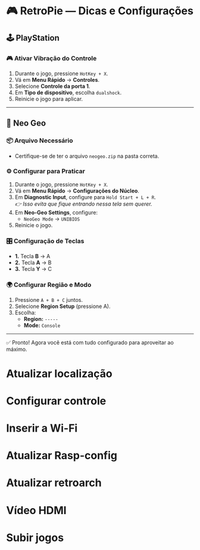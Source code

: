 # 🎮 RetroPie — Dicas e Configurações

## 🕹️ PlayStation

### 🎮 Ativar Vibração do Controle

1. Durante o jogo, pressione `HotKey + X`.
2. Vá em **Menu Rápido** → **Controles**.
3. Selecione **Controle da porta 1**.
4. Em **Tipo de dispositivo**, escolha `dualshock`.
5. Reinicie o jogo para aplicar.

---

## 🐉 Neo Geo

### 📦 Arquivo Necessário

- Certifique-se de ter o arquivo `neogeo.zip` na pasta correta.

### ⚙️ Configurar para Praticar

1. Durante o jogo, pressione `HotKey + X`.
2. Vá em **Menu Rápido** → **Configurações do Núcleo**.
3. Em **Diagnostic Input**, configure para `Hold Start + L + R`.  
   _👉 Isso evita que fique entrando nessa tela sem querer._
4. Em **Neo-Geo Settings**, configure:
   - `NeoGeo Mode` → `UNIBIOS`
5. Reinicie o jogo.

### 🎛️ Configuração de Teclas

- **1.** Tecla **B** → A  
- **2.** Tecla **A** → B  
- **3.** Tecla **Y** → C  

### 🌍 Configurar Região e Modo

1. Pressione `A + B + C` juntos.
2. Selecione **Region Setup** (pressione A).
3. Escolha:
   - **Region:** `-----`
   - **Mode:** `Console`

---

✅ Pronto! Agora você está com tudo configurado para aproveitar ao máximo.

# Atualizar localização 
# Configurar controle
# Inserir a Wi-Fi 
# Atualizar Rasp-config
# Atualizar retroarch
# Vídeo HDMI
# Subir jogos
